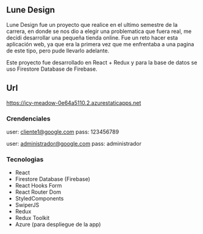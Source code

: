 ## Lune Design
Lune Design fue un proyecto que realice en el ultimo semestre de la carrera, en donde se nos dio a elegir una problematica que fuera real, me decidi desarrollar una pequeña tienda online. Fue un reto hacer esta aplicación web, ya que era la primera vez que me enfrentaba a una pagina de este tipo, pero pude llevarlo adelante.

Este proyecto fue desarrollado en React + Redux y para la base de datos se uso Firestore Database de Firebase.

## Url
https://icy-meadow-0e64a5110.2.azurestaticapps.net

### Crendenciales
user: cliente1@google.com
pass: 123456789

user: administrador@google.com
pass: administrador


### Tecnologias

- React
- Firestore Database (Firebase)
- React Hooks Form
- React Router Dom
- StyledComponents
- SwiperJS
- Redux
- Redux Toolkit
- Azure (para despliegue de la app)

